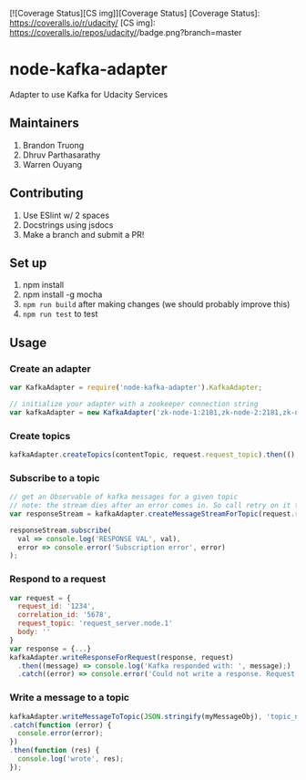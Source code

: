 [![Coverage Status][CS img]][Coverage Status]
[Coverage Status]: https://coveralls.io/r/udacity/<YOUR REPO NAME HERE>
[CS img]: https://coveralls.io/repos/udacity/<YOUR REPO NAME HERE>/badge.png?branch=master

# node-kafka-adapter
Adapter to use Kafka for Udacity Services

## Maintainers
1. Brandon Truong
2. Dhruv Parthasarathy
3. Warren Ouyang

## Contributing
1. Use ESlint w/ 2 spaces
2. Docstrings using jsdocs
3. Make a branch and submit a PR!

## Set up

1. npm install
2. npm install -g mocha
3. `npm run build` after making changes (we should probably improve this)
4. `npm run test` to test


## Usage

### Create an adapter

```javascript
var KafkaAdapter = require('node-kafka-adapter').KafkaAdapter;

// initialize your adapter with a zookeeper connection string
var kafkaAdapter = new KafkaAdapter('zk-node-1:2181,zk-node-2:2181,zk-node-3:2181');
```

### Create topics
```javascript
kafkaAdapter.createTopics(contentTopic, request.request_topic).then(() => {});
```

### Subscribe to a topic

```javascript
// get an Observable of kafka messages for a given topic
// note: the stream dies after an error comes in. So call retry on it to have it restart
var responseStream = kafkaAdapter.createMessageStreamForTopic(request.request_topic, {autoCommit: false}).retry();

responseStream.subscribe(
  val => console.log('RESPONSE VAL', val),
  error => console.error('Subscription error', error)
);
```

### Respond to a request
```javascript
var request = {
  request_id: '1234',
  correlation_id: '5678',
  request_topic: 'request_server.node.1'
  body: ''
}
var response = {...}
kafkaAdapter.writeResponseForRequest(response, request)
  .then((message) => console.log('Kafka responded with: ', message);)
  .catch((error) => console.error('Could not write a response. Request: %j, Response %j', request, response));
```

### Write a message to a topic
```javascript
kafkaAdapter.writeMessageToTopic(JSON.stringify(myMessageObj), 'topic_name')
.catch(function (error) {
  console.error(error);
})
.then(function (res) {
  console.log('wrote', res);
});
```
